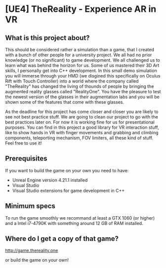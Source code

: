 # [UE4] TheReality - Experience AR in VR

## What is this project about? 
This should be considered rather a simulation than a game, that I created with a bunch of other people for a university project. We all had no prior knowledge (or no significant) to game development. We all challenged us to learn what was behind the horizon for us. Some of us mastered their 3D Art skills, I personally get into C++ development. 
In this small demo simulation you will immerse through your HMD (we disgined this specifically on Oculus Rift with Touch Controller) into a world where the company called "TheReality" has changed the living of thounds of people by bringing the augmented reality glasses called "RealityOne". You have the pleasure to test the newest version of the glasses in their augmentation labs and you will be shown some of the features that come with these glasses. 

As the deadline for this project has come closer and closer you are likely to see not best practice stuff. We are going to clean our project to go with the best practices later on. For now it is working fine for us for presentational purposes.
You can find in this project a good library for VR interaction stuff, like to show hands in VR with finger movements and grabbing and climbing components, teleporting mechanism, FOV limiters, all these kind of stuff. Feel free to use it!

## Prerequisites 
If you want to build the game on your own you need to have: 
- Unreal Engine version 4.21.1 installed
- Visual Studio 
- Visual Studio extensions for game development in C++

## Minimum specs
To run the game smoothly we recommand at least a GTX 1060 (or higher) and a Intel i7-4790K with something around 12 GB of RAM installed.

## Where do I get a copy of that game? 
http://game.thereality.one 

or build the game on your own!


